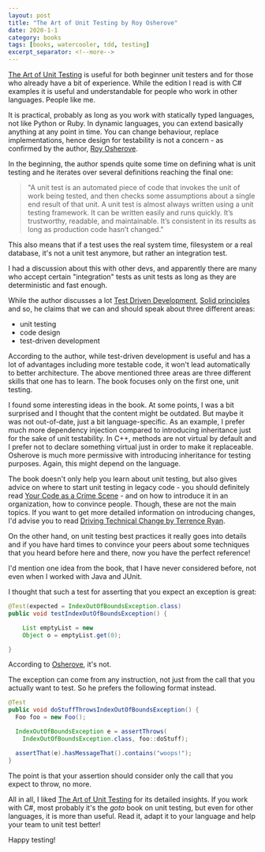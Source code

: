 ```yaml
---
layout: post
title: "The Art of Unit Testing by Roy Osherove"
date: 2020-1-1
category: books
tags: [books, watercooler, tdd, testing]
excerpt_separator: <!--more-->
---
```

[The Art of Unit Testing](https://amzn.to/2S3gRVr) is useful for both beginner unit testers and for those who already have a bit of experience. While the edition I read is with C# examples it is useful and understandable for people who work in other languages. People like me.
<!--more-->

It is practical, probably as long as you work with statically typed languages, not like Python or Ruby. In dynamic languages, you can extend basically anything at any point in time. You can change behaviour, replace implementations, hence design for testability is not a concern - as confirmed by the author, [Roy Osherove](https://osherove.com/).

In the beginning, the author spends quite some time on defining what is unit testing and he iterates over several definitions reaching the final one:

> "A unit test is an automated piece of code that invokes the unit of work being tested, and then checks some assumptions about a single end result of that unit. A unit test is almost always written using a unit testing framework. It can be written easily and runs quickly. It’s trustworthy, readable, and maintainable. It’s consistent in its results as long as production code hasn’t changed."

This also means that if a test uses the real system time, filesystem or a real database, it's not a unit test anymore, but rather an integration test.

I had a discussion about this with other devs, and apparently there are many who accept certain "integration" tests as unit tests as long as they are deterministic and fast enough.

While the author discusses a lot [Test Driven Development](https://en.wikipedia.org/wiki/Test-driven_development), [Solid principles](https://en.wikipedia.org/wiki/SOLID) and so, he claims that we can and should speak about three different areas:
* unit testing
* code design
* test-driven development

According to the author, while test-driven development is useful and has a lot of advantages including more testable code, it won't lead automatically to better architecture. The above mentioned three areas are three different skills that one has to learn. The book focuses only on the first one, unit testing.

I found some interesting ideas in the book. At some points, I was a bit surprised and I thought that the content might be outdated. But maybe it was not out-of-date, just a bit language-specific. As an example, I prefer much more dependency injection compared to introducing inheritance just for the sake of unit testability. In C++, methods are not virtual by default and I prefer not to declare something virtual just in order to make it replaceable. Osherove is much more permissive with introducing inheritance for testing purposes. Again, this might depend on the language.

The book doesn't only help you learn about unit testing, but also gives advice on where to start unit testing in legacy code - you should definitely read [Your Code as a Crime Scene](https://amzn.to/38NwJBn) - and on how to introduce it in an organization, how to convince people. Though, these are not the main topics. If you want to get more detailed information on introducing changes, I'd advise you to read [Driving Technical Change by Terrence Ryan](http://sandordargo.com/blog/2019/07/31/driving-technical-change).

On the other hand, on unit testing best practices it really goes into details and if you have hard times to convince your peers about some techniques that you heard before here and there, now you have the perfect reference!

I'd mention one idea from the book, that I have never considered before, not even when I worked with Java and JUnit.

I thought that such a test for asserting that you expect an exception is great:

```java
@Test(expected = IndexOutOfBoundsException.class)
public void testIndexOutOfBoundsException() {

    List emptyList = new 
    Object o = emptyList.get(0);

}
```

According to [Osherove](https://osherove.com/), it's not.

The exception can come from any instruction, not just from the call that you actually want to test. So he prefers the following format instead.

```java
@Test
public void doStuffThrowsIndexOutOfBoundsException() {
  Foo foo = new Foo();

  IndexOutOfBoundsException e = assertThrows(
    IndexOutOfBoundsException.class, foo::doStuff);

  assertThat(e).hasMessageThat().contains("woops!");
}
```

The point is that your assertion should consider only the call that you expect to throw, no more.


All in all, I liked [The Art of Unit Testing](https://amzn.to/2S3gRVr) for its detailed insights. If you work with C#, most probably it's the _goto_ book on unit testing, but even for other languages, it is more than useful. Read it, adapt it to your language and help your team to unit test better!

Happy testing!